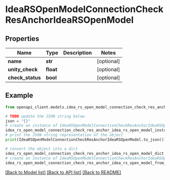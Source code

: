 # IdeaRSOpenModelConnectionCheckResAnchorIdeaRSOpenModel


## Properties

Name | Type | Description | Notes
------------ | ------------- | ------------- | -------------
**name** | **str** |  | [optional] 
**unity_check** | **float** |  | [optional] 
**check_status** | **bool** |  | [optional] 

## Example

```python
from openapi_client.models.idea_rs_open_model_connection_check_res_anchor_idea_rs_open_model import IdeaRSOpenModelConnectionCheckResAnchorIdeaRSOpenModel

# TODO update the JSON string below
json = "{}"
# create an instance of IdeaRSOpenModelConnectionCheckResAnchorIdeaRSOpenModel from a JSON string
idea_rs_open_model_connection_check_res_anchor_idea_rs_open_model_instance = IdeaRSOpenModelConnectionCheckResAnchorIdeaRSOpenModel.from_json(json)
# print the JSON string representation of the object
print(IdeaRSOpenModelConnectionCheckResAnchorIdeaRSOpenModel.to_json())

# convert the object into a dict
idea_rs_open_model_connection_check_res_anchor_idea_rs_open_model_dict = idea_rs_open_model_connection_check_res_anchor_idea_rs_open_model_instance.to_dict()
# create an instance of IdeaRSOpenModelConnectionCheckResAnchorIdeaRSOpenModel from a dict
idea_rs_open_model_connection_check_res_anchor_idea_rs_open_model_from_dict = IdeaRSOpenModelConnectionCheckResAnchorIdeaRSOpenModel.from_dict(idea_rs_open_model_connection_check_res_anchor_idea_rs_open_model_dict)
```
[[Back to Model list]](../README.md#documentation-for-models) [[Back to API list]](../README.md#documentation-for-api-endpoints) [[Back to README]](../README.md)


